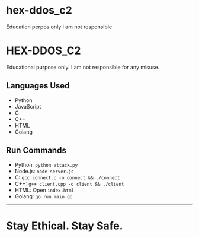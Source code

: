 # hex-ddos_c2
Education perpos only i am not responsible 


# HEX-DDOS_C2

Educational purpose only. I am not responsible for any misuse.

## Languages Used
- Python
- JavaScript
- C
- C++
- HTML
- Golang

## Run Commands
- Python: `python attack.py`
- Node.js: `node server.js`
- C: `gcc connect.c -o connect && ./connect`
- C++: `g++ client.cpp -o client && ./client`
- HTML: Open `index.html`
- Golang: `go run main.go`

---

# Stay Ethical. Stay Safe.
